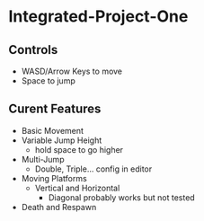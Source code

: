 # Integrated-Project-One
 
## Controls
- WASD/Arrow Keys to move
- Space to jump
  
## Curent Features  
- Basic Movement  
- Variable Jump Height 
  - hold space to go higher  
- Multi-Jump 
  - Double, Triple... config in editor  
- Moving Platforms 
  - Vertical and Horizontal 
    - Diagonal probably works but not tested  
- Death and Respawn  
